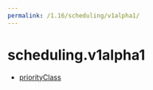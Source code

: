 ```yaml
---
permalink: /1.16/scheduling/v1alpha1/
---
```


# scheduling.v1alpha1



* [priorityClass](priorityClass.md)